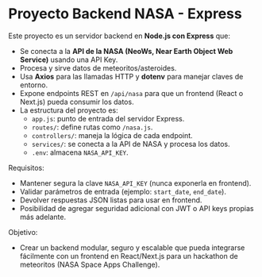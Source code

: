 # Proyecto Backend NASA - Express

Este proyecto es un servidor backend en **Node.js con Express** que:
- Se conecta a la **API de la NASA (NeoWs, Near Earth Object Web Service)** usando una API Key.
- Procesa y sirve datos de meteoritos/asteroides.
- Usa **Axios** para las llamadas HTTP y **dotenv** para manejar claves de entorno.
- Expone endpoints REST en `/api/nasa` para que un frontend (React o Next.js) pueda consumir los datos.
- La estructura del proyecto es:
  - `app.js`: punto de entrada del servidor Express.
  - `routes/`: define rutas como `/nasa.js`.
  - `controllers/`: maneja la lógica de cada endpoint.
  - `services/`: se conecta a la API de NASA y procesa los datos.
  - `.env`: almacena `NASA_API_KEY`.

Requisitos:
- Mantener segura la clave `NASA_API_KEY` (nunca exponerla en frontend).
- Validar parámetros de entrada (ejemplo: `start_date`, `end_date`).
- Devolver respuestas JSON listas para usar en frontend.
- Posibilidad de agregar seguridad adicional con JWT o API keys propias más adelante.

Objetivo:
- Crear un backend modular, seguro y escalable que pueda integrarse fácilmente con un frontend en React/Next.js para un hackathon de meteoritos (NASA Space Apps Challenge).
